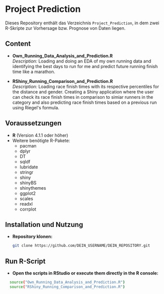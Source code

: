 # Project Prediction

Dieses Repository enthält das Verzeichnis `Project_Prediction`, in dem zwei R-Skripte zur Vorhersage bzw. Prognose von Daten liegen.

## Content

- **Own_Running_Data_Analysis_and_Prediction.R**  
  *Description:* Loading and doing an EDA of my own running data and identifying the best days to run for me and predict future running finish time like a marathon.

- **RShiny_Running_Comparison_and_Prediction.R**  
  *Description:* Loading race finish times with its respective percentiles for the distance and gender. Creating a Shiny application where the user can check its race finish times in comparison to simiar runners in the category and also predicting race finish times based on a previous run using Riegel's formula.

## Voraussetzungen

- **R** (Version 4.1.1 oder höher)  
- Weitere benötigte R-Pakete:  
  - pacman
  - dplyr
  - DT
  - sqldf
  - lubridate
  - stringr
  - shiny
  - shinyBS
  - shinythemes
  - ggplot2
  - scales
  - readxl
  - corrplot  

## Installation und Nutzung

- **Repository klonen:**

   ```bash
   git clone https://github.com/DEIN_USERNAME/DEIN_REPOSITORY.git

## Run R-Script

- **Open the scripts in RStudio or execute them directly in the R console:**

 ```bash
   source("Own_Running_Data_Analysis_and_Prediction.R")
   source("RShiny_Running_Comparison_and_Prediction.R")

